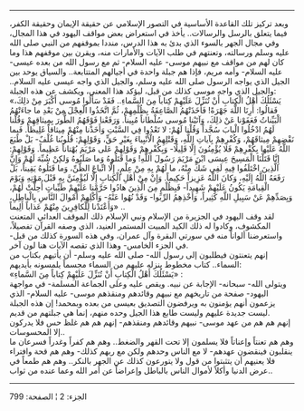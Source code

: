 ------------------------------------------------------------------------

وبعد تركيز تلك القاعدة الأساسية في التصور الإسلامي عن حقيقة الإيمان
وحقيقة الكفر، فيما يتعلق بالرسل والرسالات.. يأخذ في استعراض بعض مواقف
اليهود في هذا المجال، وفي مجال الجهر بالسوء الذي بدئ به هذا الدرس، منددا
بموقفهم من النبي صلى الله عليه وسلم ورسالته، وتعنتهم في طلب الآيات
والأمارات منه، ويقرن بين موقفهم هذا وما كان لهم من مواقف مع نبيهم موسى-
عليه السلام- ثم مع رسول الله من بعده عيسى- عليه السلام- وأمه مريم، فإذا
هم جبلة واحدة في أجيالهم المتتابعة.. والسياق يوحد بين الجيل الذي يواجه
الرسول صلى الله عليه وسلم، والجيل الذي واجه عيسى عليه السلام.. والجيل
الذي واجه موسى كذلك من قبل، ليؤكد هذا المعنى، ويكشف عن هذه الجبلة:  
«يَسْئَلُكَ أَهْلُ الْكِتابِ أَنْ تُنَزِّلَ عَلَيْهِمْ كِتاباً مِنَ السَّماءِ.. فَقَدْ سَأَلُوا مُوسى أَكْبَرَ مِنْ
ذلِكَ، فَقالُوا: أَرِنَا اللَّهَ جَهْرَةً! فَأَخَذَتْهُمُ الصَّاعِقَةُ بِظُلْمِهِمْ، ثُمَّ اتَّخَذُوا الْعِجْلَ مِنْ
بَعْدِ ما جاءَتْهُمُ الْبَيِّناتُ فَعَفَوْنا عَنْ ذلِكَ، وَآتَيْنا مُوسى سُلْطاناً مُبِيناً. وَرَفَعْنا
فَوْقَهُمُ الطُّورَ بِمِيثاقِهِمْ وَقُلْنا لَهُمُ ادْخُلُوا الْبابَ سُجَّداً وَقُلْنا لَهُمْ: لا تَعْدُوا فِي
السَّبْتِ وَأَخَذْنا مِنْهُمْ مِيثاقاً غَلِيظاً. فَبِما نَقْضِهِمْ مِيثاقَهُمْ، وَكُفْرِهِمْ بِآياتِ اللَّهِ،
وَقَتْلِهِمُ الْأَنْبِياءَ بِغَيْرِ حَقٍّ، وَقَوْلِهِمْ: قُلُوبُنا غُلْفٌ- بَلْ طَبَعَ اللَّهُ عَلَيْها بِكُفْرِهِمْ
فَلا يُؤْمِنُونَ إِلَّا قَلِيلًا- وَبِكُفْرِهِمْ وَقَوْلِهِمْ عَلى مَرْيَمَ بُهْتاناً عَظِيماً. وَقَوْلِهِمْ: إِنَّا
قَتَلْنَا الْمَسِيحَ عِيسَى ابْنَ مَرْيَمَ رَسُولَ اللَّهِ! وَما قَتَلُوهُ وَما صَلَبُوهُ وَلكِنْ شُبِّهَ لَهُمْ
وَإِنَّ الَّذِينَ اخْتَلَفُوا فِيهِ لَفِي شَكٍّ مِنْهُ، ما لَهُمْ بِهِ مِنْ عِلْمٍ، إِلَّا اتِّباعَ الظَّنِّ، وَما
قَتَلُوهُ يَقِيناً، بَلْ رَفَعَهُ اللَّهُ إِلَيْهِ، وَكانَ اللَّهُ عَزِيزاً حَكِيماً. وَإِنْ مِنْ أَهْلِ الْكِتابِ
إِلَّا لَيُؤْمِنَنَّ بِهِ قَبْلَ مَوْتِهِ وَيَوْمَ الْقِيامَةِ يَكُونُ عَلَيْهِمْ شَهِيداً- فَبِظُلْمٍ مِنَ الَّذِينَ
هادُوا حَرَّمْنا عَلَيْهِمْ طَيِّباتٍ أُحِلَّتْ لَهُمْ، وَبِصَدِّهِمْ عَنْ سَبِيلِ اللَّهِ كَثِيراً، وَأَخْذِهِمُ
الرِّبَوا- وَقَدْ نُهُوا عَنْهُ- وَأَكْلِهِمْ أَمْوالَ النَّاسِ بِالْباطِلِ، وَأَعْتَدْنا لِلْكافِرِينَ مِنْهُمْ
عَذاباً أَلِيماً» ..  
لقد وقف اليهود في الجزيرة من الإسلام ونبي الإسلام ذلك الموقف العدائي
المتعنت المكشوف، وكادوا له ذلك الكيد المبيت المستمر العنيد، الذي وصفه
القرآن تفصيلاً، واستعرضنا ألواناً منه في سورتي البقرة وآل عمران، وفي هذه
السورة كذلك من قبل- في الجزء الخامس- وهذا الذي تقصه الآيات هنا لون
آخر.  
إنهم يتعنتون فيطلبون إلى رسول الله- صلى الله عليه وسلم- أن يأتيهم بكتاب
من السماء.. كتاب مخطوط ينزله عليهم من السماء مجسماً يلمسونه بأيديهم:  
«يَسْئَلُكَ أَهْلُ الْكِتابِ أَنْ تُنَزِّلَ عَلَيْهِمْ كِتاباً مِنَ السَّماءِ» :  
ويتولى الله- سبحانه- الإجابة عن نبيه. ويقص عليه وعلى الجماعة المسلمة- في
مواجهة اليهود- صفحة من تاريخهم مع نبيهم وقائدهم ومنقذهم موسى- عليه
السلام- الذي يزعمون أنهم يؤمنون به ويرفضون التصديق بعيسى من بعده وبمحمد!
إن هذه الجبلة ليست جديدة عليهم وليست طابع هذا الجيل وحده منهم، إنما هي
جبلتهم من قديم.  
إنهم هم هم من عهد موسى- نبيهم وقائدهم ومنقذهم- إنهم هم هم غلظ حس فلا
يدركون إلا المحسوسات..  
وهم هم تعنتاً وإعناتاً فلا يسلمون إلا تحت القهر والضغط.. وهم هم كفراً وغدراً
فسرعان ما ينقلبون فينقضون عهدهم- لا مع الناس وحدهم ولكن مع ربهم كذلك-
وهم هم قحة وافتراء فلا يعنيهم أن يتثبتوا من قول ولا يتورعون كذلك عن
الجهر بالنكر.. وهم هم طمعاً في عرض الدنيا وأكلاً لأموال الناس بالباطل
وإعراضاً عن أمر الله وعما عنده من ثواب..

------------------------------------------------------------------------

الجزء: 2 ¦ الصفحة: 799
